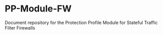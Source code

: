 # PP-Module-FW
Document repository for the Protection Profile Module for Stateful Traffic Filter Firewalls
